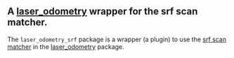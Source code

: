 A [laser_odometry](https://github.com/artivis/laser_odometry) wrapper for the srf scan matcher.
---

The `laser_odometry_srf` package is a wrapper (a plugin) to use the [srf scan matcher](https://github.com/artivis/srf_laser_odometry) in the [laser_odometry](https://github.com/artivis/laser_odometry) package.
